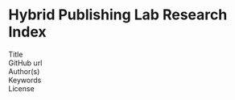# Hybrid Publishing Lab Research Index

Title</br>
GitHub url</br> 
Author(s)</br>
Keywords</br>
License

